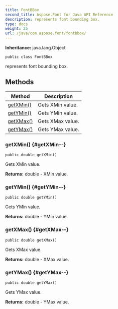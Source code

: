 ```yaml
---
title: FontBBox
second_title: Aspose.Font for Java API Reference
description: represents font bounding box.
type: docs
weight: 25
url: /java/com.aspose.font/fontbbox/
---
```

**Inheritance:**
java.lang.Object
```
public class FontBBox
```

represents font bounding box.
## Methods

| Method | Description |
| --- | --- |
| [getXMin()](#getXMin--) | Gets XMin value. |
| [getYMin()](#getYMin--) | Gets YMin value. |
| [getXMax()](#getXMax--) | Gets XMax value. |
| [getYMax()](#getYMax--) | Gets YMax value. |
### getXMin() {#getXMin--}
```
public double getXMin()
```


Gets XMin value.

**Returns:**
double - XMin value.
### getYMin() {#getYMin--}
```
public double getYMin()
```


Gets YMin value.

**Returns:**
double - YMin value.
### getXMax() {#getXMax--}
```
public double getXMax()
```


Gets XMax value.

**Returns:**
double - XMax value.
### getYMax() {#getYMax--}
```
public double getYMax()
```


Gets YMax value.

**Returns:**
double - YMax value.

